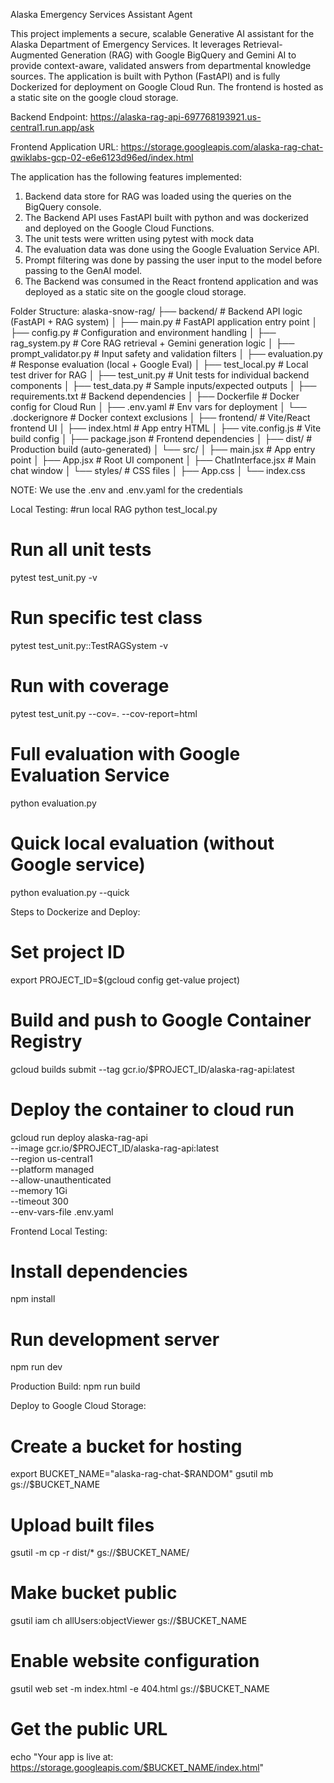 Alaska Emergency Services Assistant Agent

This project implements a secure, scalable Generative AI assistant for the Alaska Department of Emergency Services. It leverages Retrieval-Augmented Generation (RAG) with Google BigQuery and Gemini AI to provide context-aware, validated answers from departmental knowledge sources. The application is built with Python (FastAPI) and is fully Dockerized for deployment on Google Cloud Run. The frontend is hosted as a static site on the google cloud storage.

Backend Endpoint:
https://alaska-rag-api-697768193921.us-central1.run.app/ask

Frontend Application URL:
https://storage.googleapis.com/alaska-rag-chat-qwiklabs-gcp-02-e6e6123d96ed/index.html

The application has the following features implemented:

1. Backend data store for RAG was loaded using the queries on the BigQuery console.
2. The Backend API uses FastAPI built with python and was dockerized and deployed on the Google Cloud Functions.
3. The unit tests were written using pytest with mock data
4. The evaluation data was done using the Google Evaluation Service API.
5. Prompt filtering was done by passing the user input to the model before passing to the GenAI model.
6. The Backend was consumed in the React frontend application and was deployed as a static site on the google cloud storage.

Folder Structure:
alaska-snow-rag/
├── backend/ # Backend API logic (FastAPI + RAG system)
│ ├── main.py # FastAPI application entry point
│ ├── config.py # Configuration and environment handling
│ ├── rag_system.py # Core RAG retrieval + Gemini generation logic
│ ├── prompt_validator.py # Input safety and validation filters
│ ├── evaluation.py # Response evaluation (local + Google Eval)
│ ├── test_local.py # Local test driver for RAG
│ ├── test_unit.py # Unit tests for individual backend components
│ ├── test_data.py # Sample inputs/expected outputs
│ ├── requirements.txt # Backend dependencies
│ ├── Dockerfile # Docker config for Cloud Run
│ ├── .env.yaml # Env vars for deployment
│ └── .dockerignore # Docker context exclusions
│
├── frontend/ # Vite/React frontend UI
│ ├── index.html # App entry HTML
│ ├── vite.config.js # Vite build config
│ ├── package.json # Frontend dependencies
│ ├── dist/ # Production build (auto-generated)
│ └── src/
│ ├── main.jsx # App entry point
│ ├── App.jsx # Root UI component
│ ├── ChatInterface.jsx # Main chat window
│ └── styles/ # CSS files
│ ├── App.css
│ └── index.css

NOTE: We use the .env and .env.yaml for the credentials

Local Testing:
#run local RAG
python test_local.py

# Run all unit tests

pytest test_unit.py -v

# Run specific test class

pytest test_unit.py::TestRAGSystem -v

# Run with coverage

pytest test_unit.py --cov=. --cov-report=html

# Full evaluation with Google Evaluation Service

python evaluation.py

# Quick local evaluation (without Google service)

python evaluation.py --quick

Steps to Dockerize and Deploy:

# Set project ID

export PROJECT_ID=$(gcloud config get-value project)

# Build and push to Google Container Registry

gcloud builds submit --tag gcr.io/$PROJECT_ID/alaska-rag-api:latest

# Deploy the container to cloud run

gcloud run deploy alaska-rag-api \
 --image gcr.io/$PROJECT_ID/alaska-rag-api:latest \
 --region us-central1 \
 --platform managed \
 --allow-unauthenticated \
 --memory 1Gi \
 --timeout 300 \
 --env-vars-file .env.yaml

Frontend Local Testing:

# Install dependencies

npm install

# Run development server

npm run dev

Production Build:
npm run build

Deploy to Google Cloud Storage:

# Create a bucket for hosting

export BUCKET_NAME="alaska-rag-chat-$RANDOM"
gsutil mb gs://$BUCKET_NAME

# Upload built files

gsutil -m cp -r dist/\* gs://$BUCKET_NAME/

# Make bucket public

gsutil iam ch allUsers:objectViewer gs://$BUCKET_NAME

# Enable website configuration

gsutil web set -m index.html -e 404.html gs://$BUCKET_NAME

# Get the public URL

echo "Your app is live at: https://storage.googleapis.com/$BUCKET_NAME/index.html"
